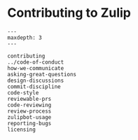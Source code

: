 # Contributing to Zulip

```{toctree}
---
maxdepth: 3
---

contributing
../code-of-conduct
how-we-communicate
asking-great-questions
design-discussions
commit-discipline
code-style
reviewable-prs
code-reviewing
review-process
zulipbot-usage
reporting-bugs
licensing
```
